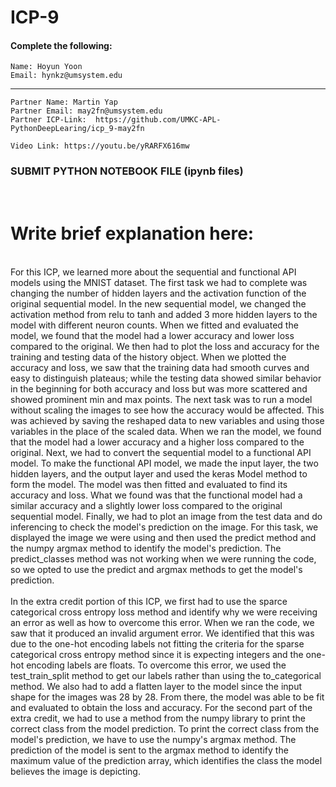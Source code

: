 # ICP-9

#### Complete the following:
```
Name: Hoyun Yoon 
Email: hynkz@umsystem.edu 
```
---
```
Partner Name: Martin Yap 
Partner Email: may2fn@umsystem.edu
Partner ICP-Link:  https://github.com/UMKC-APL-PythonDeepLearing/icp_9-may2fn
```

```
Video Link: https://youtu.be/yRARFX616mw

```
### SUBMIT PYTHON NOTEBOOK FILE (ipynb files)
<br/>
 
# Write brief explanation here:
<br/>
For this ICP, we learned more about the sequential and functional API models using the MNIST dataset. The first task we had to complete was changing the number of hidden layers and the activation function of the original sequential model. In the new sequential model, we changed the activation method from relu to tanh and added 3 more hidden layers to the model with different neuron counts. When we fitted and evaluated the model, we found that the model had a lower accuracy and lower loss compared to the original. We then had to plot the loss and accuracy for the training and testing data of the history object. When we plotted the accuracy and loss, we saw that the training data had smooth curves and easy to distinguish plateaus; while the testing data showed similar behavior in the beginning for both accuracy and loss but was more scattered and showed prominent min and max points. The next task was to run a model without scaling the images to see how the accuracy would be affected. This was achieved by saving the reshaped data to new variables and using those variables in the place of the scaled data. When we ran the model, we found that the model had a lower accuracy and a higher loss compared to the original. Next, we had to convert the sequential model to a functional API model. To make the functional API model, we made the input layer, the two hidden layers, and the output layer and used the keras Model method to form the model. The model was then fitted and evaluated to find its accuracy and loss. What we found was that the functional model had a similar accuracy and a slightly lower loss compared to the original sequential model. Finally, we had to plot an image from the test data and do inferencing to check the model's prediction on the image. For this task, we displayed the image we were using and then used the predict method and the numpy argmax method to identify the model's prediction. The predict_classes method was not working when we were running the code, so we opted to use the predict and argmax methods to get the model's prediction.
<br/><br/>
In the extra credit portion of this ICP, we first had to use the sparce categorical cross entropy loss method and identify why we were receiving an error as well as how to overcome this error. When we ran the code, we saw that it produced an invalid argument error. We identified that this was due to the one-hot encoding labels not fitting the criteria for the sparse categorical cross entropy method since it is expecting integers and the one-hot encoding labels are floats. To overcome this error, we used the test_train_split method to get our labels rather than using the to_categorical method. We also had to add a flatten layer to the model since the input shape for the images was 28 by 28. From there, the model was able to be fit and evaluated to obtain the loss and accuracy. For the second part of the extra credit, we had to use a method from the numpy library to print the correct class from the model prediction. To print the correct class from the model's prediction, we have to use the numpy's argmax method. The prediction of the model is sent to the argmax method to identify the maximum value of the prediction array, which identifies the class the model believes the image is depicting.
